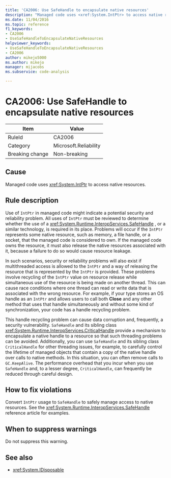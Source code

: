 ```yaml
---
title: 'CA2006: Use SafeHandle to encapsulate native resources'
description: "Managed code uses <xref:System.IntPtr> to access native resources."
ms.date: 11/04/2016
ms.topic: reference
f1_keywords:
- CA2006
- UseSafeHandleToEncapsulateNativeResources
helpviewer_keywords:
- UseSafeHandleToEncapsulateNativeResources
- CA2006
author: mikejo5000
ms.author: mikejo
manager: mijacobs
ms.subservice: code-analysis

---
```


# CA2006: Use SafeHandle to encapsulate native resources

|Item|Value|
|-|-|
|RuleId|CA2006|
|Category|Microsoft.Reliability|
|Breaking change|Non-breaking|

## Cause

Managed code uses <xref:System.IntPtr> to access native resources.

## Rule description

Use of `IntPtr` in managed code might indicate a potential security and reliability problem. All uses of `IntPtr` must be reviewed to determine whether the use of a <xref:System.Runtime.InteropServices.SafeHandle> , or a similar technology, is required in its place. Problems will occur if the `IntPtr` represents some native resource, such as memory, a file handle, or a socket, that the managed code is considered to own. If the managed code owns the resource, it must also release the native resources associated with it, because a failure to do so would cause resource leakage.

In such scenarios, security or reliability problems will also exist if multithreaded access is allowed to the `IntPtr` and a way of releasing the resource that is represented by the `IntPtr` is provided. These problems involve recycling of the `IntPtr` value on resource release while simultaneous use of the resource is being made on another thread. This can cause race conditions where one thread can read or write data that is associated with the wrong resource. For example, if your type stores an OS handle as an `IntPtr` and allows users to call both **Close** and any other method that uses that handle simultaneously and without some kind of synchronization, your code has a handle recycling problem.

This handle recycling problem can cause data corruption and, frequently, a security vulnerability. `SafeHandle` and its sibling class <xref:System.Runtime.InteropServices.CriticalHandle> provide a mechanism to encapsulate a native handle to a resource so that such threading problems can be avoided. Additionally, you can use `SafeHandle` and its sibling class `CriticalHandle` for other threading issues, for example, to carefully control the lifetime of managed objects that contain a copy of the native handle over calls to native methods. In this situation, you can often remove calls to `GC.KeepAlive`. The performance overhead that you incur when you use `SafeHandle` and, to a lesser degree, `CriticalHandle`, can frequently be reduced through careful design.

## How to fix violations

Convert `IntPtr` usage to `SafeHandle` to safely manage access to native resources. See the <xref:System.Runtime.InteropServices.SafeHandle> reference article for examples.

## When to suppress warnings

Do not suppress this warning.

## See also

- <xref:System.IDisposable>
